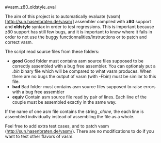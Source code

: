 #vasm_z80_oldstyle_eval

The aim of this project is to automatically evaluate
(vasm)[http://sun.hasenbraten.de/vasm/] assembler compiled with **z80** support and **oldstyle** syntax
in order to test regressions.
This is important because z80 support has still few bugs, and it is important to know where it fails
in order to not use the buggy functionnalities/instructions or to patch and correct vasm.

The script read source files from these folders:
 - **good** Good folder must contains asm source files supposed to be correctly assembled with a bug free assembler.
 You can optionaly put a _<filename>.bin_ binary file which will be compared to what vasm produces. 
 When there are no bugs the output of vasm (with -Fbin) must be similar to this file.
 - **bad** Bad folder must contains asm source files supposed to raise errors with a bug free assembler
 - **equiv** Contain asm source file read by pair of lines. Each line of the couple must be assembled exactly in the same way.

If the name of one asm file contains the string *_alone*, the each line is assembled individually instead of assembling the file as a whole.


Feel free to add extra test cases, and to patch vasm (http://sun.hasenbraten.de/vasm/).
There are no modifications to do if you want to test other flavors of vasm.
